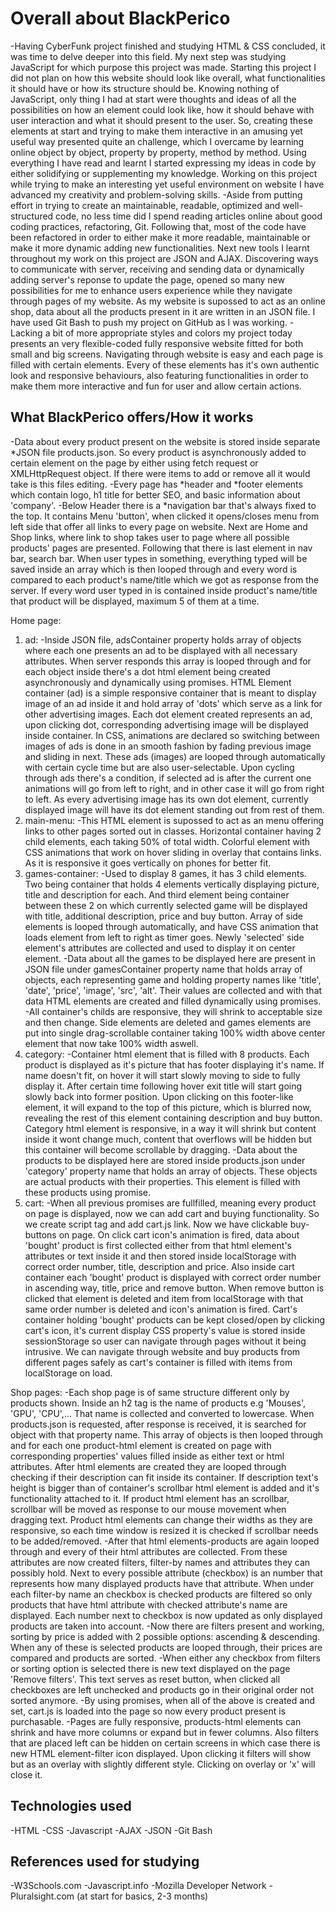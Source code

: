 # Overall about BlackPerico
-Having CyberFunk project finished and studying HTML & CSS concluded, it was time to delve deeper into this field. My next step was studying JavaScript for which purpose this project was made. Starting this project I did not plan on how this website should look like overall, what functionalities it should have or how its structure should be. 
Knowing nothing of JavaScript, only thing I had at start were thoughts and ideas of all the possibilities on how an element could look like, how it should behave with user interaction and what it should present to the user. So, creating these elements at start and trying to make them interactive in an amusing yet useful way presented quite an challenge, which I overcame by learning online object by object, property by property, method by method. Using everything I have read and learnt I started expressing my ideas in code by either solidifying or supplementing my knowledge. Working on this project while trying to make an interesting yet useful environment on website I have advanced my creativity and problem-solving skills.
-Aside from putting effort in trying to create an maintainable, readable, optimized and well-structured code, no less time did I spend reading articles online about good coding practices, refactoring, Git. Following that, most of the code have been refactored in order to either make it more readable, maintainable or make it more dynamic adding new functionalities. Next new tools I learnt throughout my work on this project are JSON and AJAX. Discovering ways to communicate with server, receiving and sending data or dynamically adding server's reponse to update the page, opened so many new possibilities for me to enhance users experience while they navigate through pages of my website. As my website is supossed to act as an online shop, data about all the products present in it are written in an JSON file. I have used Git Bash to push my project on GitHub as I was working.
-Lacking a bit of more appropriate styles and colors my project today presents an very flexible-coded fully responsive website fitted for both small and big screens. Navigating through website is easy and each page is filled with certain elements. Every of these elements has it's own authentic look and responsive behaviours, also featuring functionalities in order to make them more interactive and fun for user and allow certain actions.
## What BlackPerico offers/How it works
-Data about every product present on the website is stored inside separate *JSON file products.json. So every product is asynchronously added to certain element on the page by either using fetch request or XMLHttpRequest object. If there were items to add or remove all it would take is this files editing.
-Every page has *header and *footer elements which contain logo, h1 title for better SEO, and basic information about 'company'.
-Below Header there is a *navigation bar that's always fixed to the top. It contains Menu 'button', when clicked it opens/closes menu from left side that offer all links to every page on website. Next are Home and Shop links, where link to shop takes user to page where all possible products' pages are presented. Following that there is last element in nav bar, search bar. When user types in something, everything typed will be saved inside an array which is then looped through and every word is compared to each product's name/title which we got as response from the server. If every word user typed in is contained inside product's name/title that product will be displayed, maximum 5 of them at a time.

Home page:
1) ad:
-Inside JSON file, adsContainer property holds array of objects where each one presents an ad to be displayed with all necessary attributes. When server responds this array is looped through and for each object inside there's a dot html element being created asynchronously and dynamically using promises. HTML Element container (ad) is a simple responsive container that is meant to display image of an ad inside it and hold array of 'dots' which serve as a link for other advertising images. Each dot element created represents an ad, upon clicking dot, corresponding advertising image will be displayed inside container. In CSS, animations are declared so switching between images of ads is done in an smooth fashion by fading previous image and sliding in next. These ads (images) are looped through automatically with certain cycle time but are also user-selectable. Upon cycling through ads there's a condition, if selected ad is after the current one animations will go from left to right, and in other case it will go from right to left. As every advertising image has its own dot element, currently displayed image will have its dot element standing out from rest of them.
2) main-menu:
-This HTML element is supossed to act as an menu offering links to other pages sorted out in classes. Horizontal container having 2 child elements, each taking 50% of total width. Colorful element with CSS animations that work on hover sliding in overlay that contains links. As it is responsive it goes vertically on phones for better fit.
3) games-container:
-Used to display 8 games, it has 3 child elements. Two being container that holds 4 elements vertically displaying picture, title and description for each. And third element being container between these 2 on which currently selected game will be displayed with title, additional description, price and buy button. Array of side elements is looped through automatically, and have CSS animation that loads element from left to right as timer goes. Newly 'selected' side element's attributes are collected and used to display it on center element.
-Data about all the games to be displayed here are present in JSON file under gamesContainer property name that holds array of objects, each representing game and holding property names like 'title', 'date', 'price', 'image', 'src', 'alt'. Their values are collected and with that data HTML elements are created and filled dynamically using promises.
-All container's childs are responsive, they will shrink to acceptable size and then change. Side elements are deleted and games elements are put into single drag-scrollable container taking 100% width above center element that now take 100% width aswell.
4) category:
-Container html element that is filled with 8 products. Each product is displayed as it's picture that has footer displaying it's name. If name doesn't fit, on hover it will start slowly moving to side to fully display it. After certain time following hover exit title will start going slowly back into former position. Upon clicking on this footer-like element, it will expand to the top of this picture, which is blurred now, revealing the rest of this element containing description and buy button. Category html element is responsive, in a way it will shrink but content inside it wont change much, content that overflows will be hidden but this container will become scrollable by dragging.
-Data about the products to be displayed here are stored inside products.json under 'category' property name that holds an array of objects. These objects are actual products with their properties. This element is filled with these products using promise.
5) cart:
-When all previous promises are fullfilled, meaning every product on page is displayed, now we can add cart and buying functionality. So we create script tag and add cart.js link. Now we have clickable buy-buttons on page. On click cart icon's animation is fired, data about 'bought' product is first collected either from that html element's attributes or text inside it and then stored inside localStorage with correct order number, title, description and price. Also inside cart container each 'bought' product is displayed with correct order number in ascending way, title, price and remove button. When remove button is clicked that element is deleted and item from localStorage with that same order number is deleted and icon's animation is fired. Cart's container holding 'bought' products can be kept closed/open by clicking cart's icon, it's current display CSS property's value is stored inside sessionStorage so user can navigate through pages without it being intrusive. We can navigate through website and buy products from different pages safely as cart's container is filled with items from localStorage on load.

Shop pages:
-Each shop page is of same structure different only by products shown. Inside an h2 tag is the name of products e.g 'Mouses', 'GPU', 'CPU',... That name is collected and converted to lowercase. When products.json is requested, after response is received, it is searched for object with that property name. This array of objects is then looped through and for each one product-html element is created on page with corresponding properties' values filled inside as either text or html attributes. After html elements are created they are looped through checking if their description can fit inside its container. If description text's height is bigger than of container's scrollbar html element is added and it's functionality attached to it. If product html element has an scrollbar, scrollbar will be moved as response to our mouse movement when dragging text. Product html elements can change their widths as they are responsive, so each time window is resized it is checked if scrollbar needs to be added/removed.
-After that html elements-products are again looped through and every of their html attributes are collected. From these attributes are now created filters, filter-by names and attributes they can possibly hold. Next to every possible attribute (checkbox) is an number that represents how many displayed products have that attribute. When under each filter-by name an checkbox is checked products are filtered so only products that have html attribute with checked attribute's name are displayed. Each number next to checkbox is now updated as only displayed products are taken into account.
-Now there are filters present and working, sorting by price is added with 2 possible options: ascending & descending. When any of these is selected products are looped through, their prices are compared and products are sorted.
-When either any checkbox from filters or sorting option is selected there is new text displayed on the page 'Remove filters'. This text serves as reset button, when clicked all checkboxes are left unchecked and products go in their original order not sorted anymore.
-By using promises, when all of the above is created and set, cart.js is loaded into the page so now every product present is purchasable.
-Pages are fully responsive, products-html elements can shrink and have more columns or expand but in fewer columns. Also filters that are placed left can be hidden on certain screens in which case there is new HTML element-filter icon displayed. Upon clicking it filters will show but as an overlay with slightly different style. Clicking on overlay or 'x' will close it.
## Technologies used
-HTML
-CSS
-Javascript
-AJAX
-JSON
-Git Bash
## References used for studying
-W3Schools.com
-Javascript.info
-Mozilla Developer Network
-Pluralsight.com (at start for basics, 2-3 months)